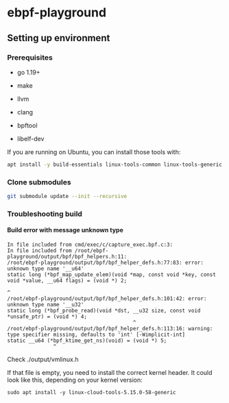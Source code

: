 # ebpf-playground

## Setting up environment

### Prerequisites

- go 1.19+

- make
- llvm
- clang
- bpftool
- libelf-dev

If you are running on Ubuntu, you can install those tools with:

```bash
apt install -y build-essentials linux-tools-common linux-tools-generic libelf-dev llvm clang
```

### Clone submodules

```bash
git submodule update --init --recursive
```

### Troubleshooting build

#### Build error with message unknown type

```
In file included from cmd/exec/c/capture_exec.bpf.c:3:
In file included from /root/ebpf-playground/output/bpf/bpf_helpers.h:11:
/root/ebpf-playground/output/bpf/bpf_helper_defs.h:77:83: error: unknown type name '__u64'
static long (*bpf_map_update_elem)(void *map, const void *key, const void *value, __u64 flags) = (void *) 2;
                                                                                  ^
/root/ebpf-playground/output/bpf/bpf_helper_defs.h:101:42: error: unknown type name '__u32'
static long (*bpf_probe_read)(void *dst, __u32 size, const void *unsafe_ptr) = (void *) 4;
                                         ^
/root/ebpf-playground/output/bpf/bpf_helper_defs.h:113:16: warning: type specifier missing, defaults to 'int' [-Wimplicit-int]
static __u64 (*bpf_ktime_get_ns)(void) = (void *) 5;
               ^
```

Check ./output/vmlinux.h

If that file is empty, you need to install the correct kernel header. It could look like this, depending on your kernel version:

```
sudo apt install -y linux-cloud-tools-5.15.0-58-generic
```

